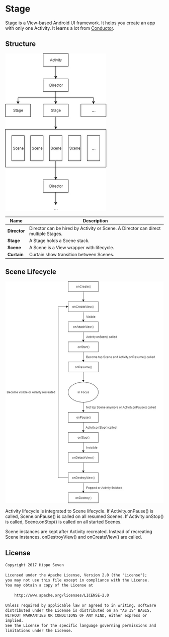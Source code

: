 # Stage

Stage is a View-based Android UI framework. It helps you create an app with only one Activity. It learns a lot from [Conductor](https://github.com/bluelinelabs/Conductor).

## Structure

![Stage Structure](images/stage-structure.jpg)

Name | Description |
---|---
__Director__ | Director can be hired by Activity or Scene. A Director can direct multiple Stages.
__Stage__ | A Stage holds a Scene stack.
__Scene__ | A Scene is a View wrapper with lifecycle.
__Curtain__ | Curtain show transition between Scenes.

## Scene Lifecycle

![Scene Lifecycle](images/scene-lifecycle.jpg)

Activity lifecycle is integrated to Scene lifecycle. If Activity.onPause() is called, Scene.onPause() is called on all resumed Scenes. If Activity.onStop() is called, Scene.onStop() is called on all started Scenes.

Scene instances are kept after Activity recreated. Instead of recreating Scene instances, onDestroyView() and onCreateView() are called.

## License

```
Copyright 2017 Hippo Seven

Licensed under the Apache License, Version 2.0 (the "License");
you may not use this file except in compliance with the License.
You may obtain a copy of the License at

    http://www.apache.org/licenses/LICENSE-2.0

Unless required by applicable law or agreed to in writing, software
distributed under the License is distributed on an "AS IS" BASIS,
WITHOUT WARRANTIES OR CONDITIONS OF ANY KIND, either express or implied.
See the License for the specific language governing permissions and
limitations under the License.
```
